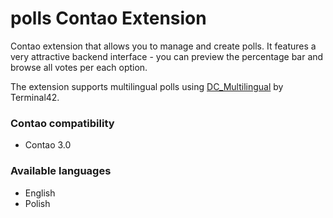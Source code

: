 polls Contao Extension
======================

Contao extension that allows you to manage and create polls. It features a very attractive backend interface - you can preview the percentage bar and browse all votes per each option. 

The extension supports multilingual polls using [DC_Multilingual](https://github.com/terminal42/contao-DC_Multilingual) by Terminal42.

### Contao compatibility
- Contao 3.0

### Available languages
- English
- Polish